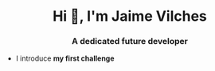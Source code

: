 <h1 align="center">Hi 👋, I'm Jaime Vilches</h1>
<h3 align="center">A dedicated future developer</h3>

- I introduce **my first challenge**

